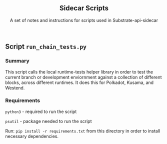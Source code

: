 <div style="text-align:center">
    <h2>Sidecar Scripts</h2>
    <div>
    A set of notes and instructions for scripts used in Substrate-api-sidecar
    </div>
</div>
<br></br>


## Script `run_chain_tests.py`

### Summary

This script calls the local runtime-tests helper library in order to test the current branch or development enviornment against 
a collection of different blocks, across different runtimes. It does this for Polkadot, Kusama, and Westend. 

### Requirements

`python3` - required to run the script

`psutil` - package needed to run the script

Run: `pip install -r requirements.txt` from this directory in order to install necessary dependencies. 
